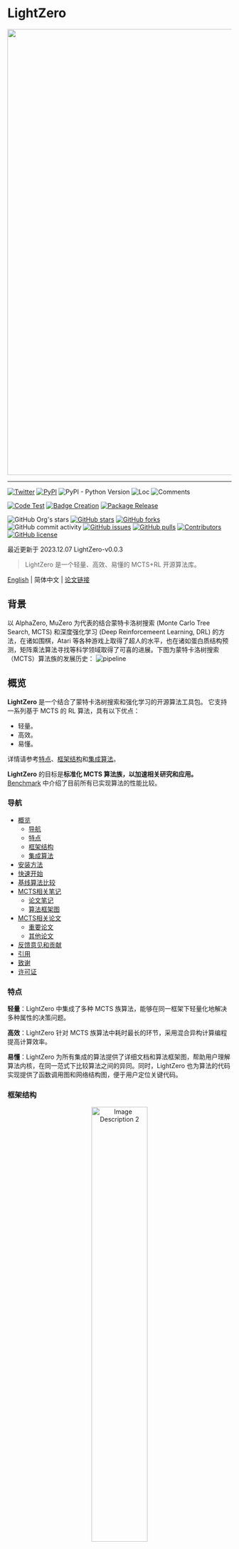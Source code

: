 <div id="top"></div>

# LightZero

<div align="center">
    <img width="1000px" height="auto" src="https://github.com/opendilab/LightZero/blob/main/LightZero.png"></a>
</div>

---

[![Twitter](https://img.shields.io/twitter/url?style=social&url=https%3A%2F%2Ftwitter.com%2Fopendilab)](https://twitter.com/opendilab)
[![PyPI](https://img.shields.io/pypi/v/LightZero)](https://pypi.org/project/LightZero/)
![PyPI - Python Version](https://img.shields.io/pypi/pyversions/LightZero)
![Loc](https://img.shields.io/endpoint?url=https://gist.githubusercontent.com/HansBug/e002642132ec758e99264118c66778a4/raw/loc.json)
![Comments](https://img.shields.io/endpoint?url=https://gist.githubusercontent.com/HansBug/e002642132ec758e99264118c66778a4/raw/comments.json)

[![Code Test](https://github.com/opendilab/LightZero/workflows/Code%20Test/badge.svg)](https://github.com/opendilab/LightZero/actions?query=workflow%3A%22Code+Test%22)
[![Badge Creation](https://github.com/opendilab/LightZero/workflows/Badge%20Creation/badge.svg)](https://github.com/opendilab/LightZero/actions?query=workflow%3A%22Badge+Creation%22)
[![Package Release](https://github.com/opendilab/LightZero/workflows/Package%20Release/badge.svg)](https://github.com/opendilab/LightZero/actions?query=workflow%3A%22Package+Release%22)

![GitHub Org's stars](https://img.shields.io/github/stars/opendilab)
[![GitHub stars](https://img.shields.io/github/stars/opendilab/LightZero)](https://github.com/opendilab/LightZero/stargazers)
[![GitHub forks](https://img.shields.io/github/forks/opendilab/LightZero)](https://github.com/opendilab/LightZero/network)
![GitHub commit activity](https://img.shields.io/github/commit-activity/m/opendilab/LightZero)
[![GitHub issues](https://img.shields.io/github/issues/opendilab/LightZero)](https://github.com/opendilab/LightZero/issues)
[![GitHub pulls](https://img.shields.io/github/issues-pr/opendilab/LightZero)](https://github.com/opendilab/LightZero/pulls)
[![Contributors](https://img.shields.io/github/contributors/opendilab/LightZero)](https://github.com/opendilab/LightZero/graphs/contributors)
[![GitHub license](https://img.shields.io/github/license/opendilab/LightZero)](https://github.com/opendilab/LightZero/blob/master/LICENSE)

最近更新于 2023.12.07 LightZero-v0.0.3

> LightZero 是一个轻量、高效、易懂的 MCTS+RL 开源算法库。

[English](https://github.com/opendilab/LightZero/blob/main/README.md) | 简体中文 | [论文链接](https://arxiv.org/pdf/2310.08348.pdf)

## 背景

以 AlphaZero, MuZero 为代表的结合蒙特卡洛树搜索 (Monte Carlo Tree Search, MCTS) 和深度强化学习 (Deep Reinforcemeent Learning, DRL) 的方法，在诸如围棋，Atari 等各种游戏上取得了超人的水平，也在诸如蛋白质结构预测，矩阵乘法算法寻找等科学领域取得了可喜的进展。下图为蒙特卡洛树搜索（MCTS）算法族的发展历史：
![pipeline](assets/mcts_rl_evolution_overview.png)

## 概览

**LightZero** 是一个结合了蒙特卡洛树搜索和强化学习的开源算法工具包。 它支持一系列基于 MCTS 的 RL 算法，具有以下优点：
- 轻量。
- 高效。
- 易懂。

详情请参考[特点](#features)、[框架结构](#framework-structure)和[集成算法](#integrated-algorithms)。

**LightZero** 的目标是**标准化 MCTS 算法族，以加速相关研究和应用。** [Benchmark](#benchmark) 中介绍了目前所有已实现算法的性能比较。

### 导航
- [概览](#概览)
    - [导航](#导航)
    - [特点](#特点)
    - [框架结构](#框架结构)
    - [集成算法](#集成算法)
- [安装方法](#安装方法)
- [快速开始](#快速开始)
- [基线算法比较](#基线算法比较)
- [MCTS相关笔记](#MCTS-相关笔记)
    - [论文笔记](#论文笔记)
    - [算法框架图](#算法框架图)
- [MCTS相关论文](#MCTS-相关论文)
    - [重要论文](#重要论文)
    - [其他论文](#其他论文)
- [反馈意见和贡献](#反馈意见和贡献)
- [引用](#引用)
- [致谢](#致谢)
- [许可证](#许可证)

### 特点
**轻量**：LightZero 中集成了多种 MCTS 族算法，能够在同一框架下轻量化地解决多种属性的决策问题。

**高效**：LightZero 针对 MCTS 族算法中耗时最长的环节，采用混合异构计算编程提高计算效率。

**易懂**：LightZero 为所有集成的算法提供了详细文档和算法框架图，帮助用户理解算法内核，在同一范式下比较算法之间的异同。同时，LightZero 也为算法的代码实现提供了函数调用图和网络结构图，便于用户定位关键代码。

### 框架结构

<p align="center">
  <img src="assets/lightzero_pipeline.svg" alt="Image Description 2" width="50%" height="auto" style="margin: 0 1%;">
</p>

上图是 LightZero 的框架流程图。我们在下面简介其中的3个核心模块:

**Model**:
``Model`` 用于定义网络结构，包含``__init__``函数用于初始化网络结构，和``forward``函数用于计算网络的前向传播。

**Policy**:
``Policy`` 定义了对网络的更新方式和与环境交互的方式，包括三个过程，分别是训练过程（learn）、采样过程（collect）和评估过程（evaluate）。

**MCTS**:

``MCTS`` 定义了蒙特卡洛搜索树的结构和与``Policy``的交互方式。``MCTS``的实现包括 python 和 cpp 两种，分别在``ptree``和``ctree``中实现。

关于 LightZero 的文件结构，请参考 [lightzero_file_structure](https://github.com/opendilab/LightZero/blob/main/assets/lightzero_file_structure.svg)。

### 集成算法
LightZero 是基于 [PyTorch](https://pytorch.org/) 实现的 MCTS 算法库，在 MCTS 的实现中也用到了 cython 和 cpp。同时，LightZero 的框架主要基于 [DI-engine](https://github.com/opendilab/DI-engine) 实现。目前 LightZero 中集成的算法包括：
- [AlphaZero](https://www.science.org/doi/10.1126/science.aar6404)
- [MuZero](https://arxiv.org/abs/1911.08265)
- [Sampled MuZero](https://arxiv.org/abs/2104.06303)
- [Stochastic MuZero](https://openreview.net/pdf?id=X6D9bAHhBQ1)
- [EfficientZero](https://arxiv.org/abs/2111.00210)
- [Gumbel MuZero](https://openreview.net/pdf?id=bERaNdoegnO&)


LightZero 目前支持的环境及算法如下表所示：

| Env./Algo.    | AlphaZero | MuZero | EfficientZero | Sampled EfficientZero | Gumbel MuZero | Stochastic MuZero | 
|---------------| --------- | ------ |-------------| ------------------ | ---------- |----------------|
| TicTacToe     | ✔       | ✔      | 🔒           | 🔒                | ✔          | 🔒             |
| Gomoku        | ✔       | ✔      | 🔒          | 🔒               | ✔          | 🔒             |
| Connect4      | ✔       | ✔      | 🔒          | 🔒               | 🔒           | 🔒             |
| 2048          | ✔       | ✔      | 🔒            | 🔒                | 🔒           | ✔              |
| Chess         | 🔒       | 🔒     | 🔒          | 🔒               | 🔒         | 🔒             |
| Go            | 🔒       | 🔒     | 🔒          | 🔒               | 🔒         | 🔒             |
| CartPole      | ---       | ✔      | ✔           | ✔                | ✔          | ✔              |
| Pendulum      | ---       | ✔      | ✔           | ✔                | ✔          | ✔              |
| LunarLander   | ---       | ✔      | ✔           | ✔                | ✔          | ✔              |
| BipedalWalker | ---       | ✔      | ✔           | ✔                | ✔          | 🔒              |
| Atari         | ---       | ✔      | ✔           | ✔                | ✔          | ✔              |
| MuJoCo        | ---       | ✔     | ✔          | ✔                | 🔒         | 🔒               |
| MiniGrid      | ---       | ✔     | ✔          | ✔               | 🔒         | 🔒             |
| Bsuite        | ---       | ✔     | ✔          | ✔               | 🔒         | 🔒             |

<sup>(1): "✔" 表示对应的项目已经完成并经过良好的测试。</sup>

<sup>(2): "🔒" 表示对应的项目在等待列表中（正在进行中）。</sup>

<sup>(3): "---" 表示该算法不支持此环境。</sup>

## 安装方法

可以用以下命令从 Github 的源码中安装最新版的 LightZero：

```bash
git clone https://github.com/opendilab/LightZero.git
cd LightZero
pip3 install -e .
```

请注意，LightZero 目前仅支持在 `Linux` 和 `macOS` 平台上进行编译。
我们正在积极将该支持扩展到 `Windows` 平台。 

### 使用 Docker 进行安装

我们也提供了一个Dockerfile，用于设置包含运行 LightZero 库所需所有依赖项的环境。此 Docker 镜像基于 Ubuntu 20.04，并安装了Python 3.8以及其他必要的工具和库。
以下是如何使用我们的 Dockerfile 来构建 Docker 镜像，从该镜像运行一个容器，并在容器内执行 LightZero 代码的步骤。

1. **下载 Dockerfile**：Dockerfile 位于 LightZero 仓库的根目录中。将此[文件](https://github.com/opendilab/LightZero/blob/main/Dockerfile)下载到您的本地机器。

2. **准备构建上下文**：在您的本地机器上创建一个新的空目录，将 Dockerfile 移动到此目录，并导航到此目录。这一步有助于在构建过程中避免向 Docker 守护进程发送不必要的文件。
    ```bash
    mkdir lightzero-docker
    mv Dockerfile lightzero-docker/
    cd lightzero-docker/
    ```
3. **构建 Docker 镜像**：使用以下命令构建 Docker 镜像。此命令应在包含 Dockerfile 的目录内运行。
    ```bash
    docker build -t ubuntu-py38-lz:latest -f ./Dockerfile .
    ```
4. **从镜像运行容器**：使用以下命令以交互模式启动一个 Bash shell 的容器。
    ```bash
    docker run -dit --rm ubuntu-py38-lz:latest /bin/bash
    ```
5. **在容器内执行 LightZero 代码**：一旦你在容器内部，你可以使用以下命令运行示例 Python 脚本：
    ```bash
    python ./LightZero/zoo/classic_control/cartpole/config/cartpole_muzero_config.py
    ```

## 快速开始
使用如下代码在 [CartPole](https://gymnasium.farama.org/environments/classic_control/cart_pole/) 环境上快速训练一个 MuZero 智能体:

```bash
cd LightZero
python3 -u zoo/classic_control/cartpole/config/cartpole_muzero_config.py
```

使用如下代码在 [Pong](https://gymnasium.farama.org/environments/atari/pong/) 环境上快速训练一个 MuZero 智能体：

```bash
cd LightZero
python3 -u zoo/atari/config/atari_muzero_config.py
```

使用如下代码在 [TicTacToe](https://en.wikipedia.org/wiki/Tic-tac-toe) 环境上快速训练一个 MuZero 智能体：

```bash
cd LightZero
python3 -u zoo/board_games/tictactoe/config/tictactoe_muzero_bot_mode_config.py
```

## 基线算法比较

<details open><summary>点击折叠</summary>

- [AlphaZero](https://github.com/opendilab/LightZero/blob/main/lzero/policy/alphazero.py) 和 [MuZero](https://github.com/opendilab/LightZero/blob/main/lzero/policy/muzero.py) 在3个棋类游戏（[TicTacToe (井字棋)](https://github.com/opendilab/LightZero/blob/main/zoo/board_games/tictactoe/envs/tictactoe_env.py)，[Connect4](https://github.com/opendilab/LightZero/blob/main/zoo/board_games/connect4/envs/connect4_env.py) 和 [Gomoku (五子棋)](https://github.com/opendilab/LightZero/blob/main/zoo/board_games/gomoku/envs/gomoku_env.py)）上的基线结果：
<p align="center">
  <img src="assets/benchmark/main/tictactoe_bot-mode_main.png" alt="tictactoe_bot-mode_main" width="30%" height="auto" style="margin: 0 1%;">
  <img src="assets/benchmark/main/connect4_bot-mode_main.png" alt="connect4_bot-mode_main" width="30%" height="auto" style="margin: 0 1%;">
  <img src="assets/benchmark/main/gomoku_bot-mode_main.png" alt="gomoku_bot-mode_main" width="30%" height="auto" style="margin: 0 1%;">
</p>

- [MuZero](https://github.com/opendilab/LightZero/blob/main/lzero/policy/muzero.py)，[MuZero w/ SSL](https://github.com/opendilab/LightZero/blob/main/lzero/policy/muzero.py)，[EfficientZero](https://github.com/opendilab/LightZero/blob/main/lzero/policy/efficientzero.py) 和 [Sampled EfficientZero](https://github.com/opendilab/LightZero/blob/main/lzero/policy/sampled_efficientzero.py) 在3个代表性的 [Atari](https://github.com/opendilab/LightZero/blob/main/zoo/atari/envs/atari_lightzero_env.py) 离散动作空间环境上的基线结果：
<p align="center">
  <img src="assets/benchmark/main/pong_main.png" alt="pong_main" width="23%" height="auto" style="margin: 0 1%;">
  <img src="assets/benchmark/main/qbert_main.png" alt="qbert_main" width="23%" height="auto" style="margin: 0 1%;">
  <img src="assets/benchmark/main/mspacman_main.png" alt="mspacman_main" width="23%" height="auto" style="margin: 0 1%;">
  <img src="assets/benchmark/ablation/mspacman_sez_K.png" alt="mspacman_sez_K" width="23%" height="auto" style="margin: 0 1%;">
</p>

- [Sampled EfficientZero](https://github.com/opendilab/LightZero/blob/main/lzero/policy/sampled_efficientzero.py)（包括 ``Factored/Gaussian`` 2种策略表征方法）在5个连续动作空间环境（[Pendulum-v1](https://github.com/opendilab/LightZero/blob/main/zoo/classic_control/pendulum/envs/pendulum_lightzero_env.py)，[LunarLanderContinuous-v2](https://github.com/opendilab/LightZero/blob/main/zoo/box2d/lunarlander/envs/lunarlander_env.py)，[BipedalWalker-v3](https://github.com/opendilab/LightZero/blob/main/zoo/box2d/bipedalwalker/envs/bipedalwalker_env.py)，[Hopper-v3](https://github.com/opendilab/LightZero/blob/main/zoo/mujoco/envs/mujoco_lightzero_env.py) 和 [Walker2d-v3](https://github.com/opendilab/LightZero/blob/main/zoo/mujoco/envs/mujoco_lightzero_env.py)）上的基线结果：
> 其中 ``Factored Policy`` 表示智能体学习一个输出离散分布的策略网络，上述5种环境手动离散化后的动作空间维度分别为11、49（7^2）、256（4^4)、64 (4^3) 和 4096 (4^6)。``Gaussian Policy``表示智能体学习一个策略网络，该网络直接输出高斯分布的参数 μ 和 σ。

<p align="center">
  <img src="assets/benchmark/main/pendulum_main.png" alt="pendulum_main" width="30%" height="auto" style="margin: 0 1%;">
  <img src="assets/benchmark/ablation/pendulum_sez_K.png" alt="pendulum_sez_K" width="30%" height="auto" style="margin: 0 1%;">
  <img src="assets/benchmark/main/lunarlander_main.png" alt="lunarlander_main" width="30%" height="auto" style="margin: 0 1%;">
</p>
<p align="center">
  <img src="assets/benchmark/main/bipedalwalker_main.png" alt="bipedalwalker_main" width="30%" height="auto" style="margin: 0 1%;">
  <img src="assets/benchmark/main/hopper_main.png" alt="hopper_main" width="31.5%" height="auto" style="margin: 0 1%;">
  <img src="assets/benchmark/main/walker2d_main.png" alt="walker2d_main" width="31.5%" height="auto" style="margin: 0 1%;">
</p>

- [Gumbel MuZero](https://github.com/opendilab/LightZero/blob/main/lzero/policy/gumbel_muzero.py) 和 [MuZero](https://github.com/opendilab/LightZero/blob/main/lzero/policy/muzero.py) 在不同模拟次数下，在四个环境（[PongNoFrameskip-v4](https://github.com/opendilab/LightZero/blob/main/zoo/atari/envs/atari_lightzero_env.py), [MsPacmanNoFrameskip-v4]((https://github.com/opendilab/LightZero/blob/main/zoo/atari/envs/atari_lightzero_env.py)), [Gomoku](https://github.com/opendilab/LightZero/blob/main/zoo/board_games/gomoku/envs/gomoku_env.py) 和 [LunarLanderContinuous-v2](https://github.com/opendilab/LightZero/blob/main/zoo/box2d/lunarlander/envs/lunarlander_env.py)）上的基线结果：
<p align="center">
  <img src="assets/benchmark/ablation/pong_gmz_ns.png" alt="pong_gmz_ns" width="23%" height="auto" style="margin: 0 1%;">
  <img src="assets/benchmark/ablation/mspacman_gmz_ns.png" alt="mspacman_gmz_ns" width="23%" height="auto" style="margin: 0 1%;">
  <img src="assets/benchmark/ablation/gomoku_bot-mode_gmz_ns.png" alt="gomoku_bot-mode_gmz_ns" width="23%" height="auto" style="margin: 0 1%;">
  <img src="assets/benchmark/ablation/lunarlander_gmz_ns.png" alt="lunarlander_gmz_ns" width="23%" height="auto" style="margin: 0 1%;">
</p>

- [Stochastic MuZero](https://github.com/opendilab/LightZero/blob/main/lzero/policy/stochastic_muzero.py) 和 [MuZero](https://github.com/opendilab/LightZero/blob/main/lzero/policy/muzero.py) 在具有不同随机性程度的[2048环境](https://github.com/opendilab/LightZero/blob/main/zoo/game_2048/envs/game_2048_env.py) (num_chances=2/5) 上的基线结果：
<p align="center">
  <img src="assets/benchmark/main/2048/2048_stochasticmz_mz.png" alt="2048_stochasticmz_mz" width="30%" height="auto" style="margin: 0 1%;">
  <img src="assets/benchmark/main/2048/2048_stochasticmz_mz_nc5.png" alt="mspacman_gmz_ns" width="30%" height="auto" style="margin: 0 1%;">
</p>

- 结合不同的探索机制的 [MuZero w/ SSL](https://github.com/opendilab/LightZero/blob/main/lzero/policy/muzero.py) 在 [MiniGrid 环境](https://github.com/opendilab/LightZero/blob/main/zoo/minigrid/envs/minigrid_lightzero_env.py)上的基线结果：
<p align="center">
  <img src="assets/benchmark/main/minigrid/keycorridors3r3_exploration.png" alt="keycorridors3r3_exploration" width="30%" height="auto" style="margin: 0 1%;">
  <img src="assets/benchmark/main/minigrid/fourrooms_exploration.png" alt="fourrooms_exploration" width="30%" height="auto" style="margin: 0 1%;">
</p>

</details>

## MCTS 相关笔记

### 论文笔记

以下是 LightZero 中集成算法的中文详细文档：

<details open><summary>点击折叠</summary>

[AlphaZero](https://github.com/opendilab/LightZero/blob/main/assets/paper_notes/AlphaZero.pdf)

[MuZero](https://github.com/opendilab/LightZero/blob/main/assets/paper_notes/MuZero.pdf)

[EfficientZero](https://github.com/opendilab/LightZero/blob/main/assets/paper_notes/EfficientZero.pdf)

[SampledMuZero](https://github.com/opendilab/LightZero/blob/main/assets/paper_notes/SampledMuZero.pdf)

[GumbelMuZero](https://github.com/opendilab/LightZero/blob/main/assets/paper_notes/GumbelMuZero.pdf)

[StochasticMuZero](https://github.com/opendilab/LightZero/blob/main/assets/paper_notes/StochasticMuZero.pdf)

[算法概览图符号表](https://github.com/opendilab/LightZero/blob/main/assets/paper_notes/NotationTable.pdf)

</details>

### 算法框架图

以下是 LightZero 中集成算法的框架概览图：

<details closed>
<summary>(点击查看更多)</summary>

[MCTS](https://github.com/opendilab/LightZero/blob/main/assets/algo_overview/mcts_overview.pdf)

[AlphaZero](https://github.com/opendilab/LightZero/blob/main/assets/algo_overview/alphazero_overview.pdf)

[MuZero](https://github.com/opendilab/LightZero/blob/main/assets/algo_overview/muzero_overview.pdf)

[EfficientZero](https://github.com/opendilab/LightZero/blob/main/assets/algo_overview/efficientzero_overview.pdf)

[SampledMuZero](https://github.com/opendilab/LightZero/blob/main/assets/algo_overview/sampled_muzero_overview.pdf)

[GumbelMuZero](https://github.com/opendilab/LightZero/blob/main/assets/algo_overview/gumbel_muzero_overview.pdf)

</details>

## MCTS 相关论文

以下是关于 **MCTS** 相关的论文集合，[这一部分](#MCTS-相关论文) 将会持续更新，追踪 MCTS 的前沿动态。

### 重要论文

<details closed>
<summary>(点击查看更多)</summary>

#### LightZero Implemented series

- [2018 _Science_ AlphaZero: A general reinforcement learning algorithm that masters chess, shogi, and Go through self-play](https://www.science.org/doi/10.1126/science.aar6404)
- [2019 MuZero: Mastering Atari, Go, Chess and Shogi by Planning with a Learned Model](https://arxiv.org/abs/1911.08265)
- [2021 EfficientZero: Mastering Atari Games with Limited Data](https://arxiv.org/abs/2111.00210)
- [2021 Sampled MuZero: Learning and Planning in Complex Action Spaces](https://arxiv.org/abs/2104.06303)
- [2022 Stochastic MuZero: Plannig in Stochastic Environments with A Learned Model](https://openreview.net/pdf?id=X6D9bAHhBQ1)
- [2022 Gumbel MuZero: Policy Improvement by Planning with Gumbel](https://openreview.net/pdf?id=bERaNdoegnO&)


#### AlphaGo series

- [2015 _Nature_ AlphaGo Mastering the game of Go with deep neural networks and tree search](https://www.nature.com/articles/nature16961)
- [2017 _Nature_ AlphaGo Zero Mastering the game of Go without human knowledge](https://www.nature.com/articles/nature24270)
- [2019 ELF OpenGo: An Analysis and Open Reimplementation of AlphaZero](https://arxiv.org/abs/1902.04522) 
  - [Code](https://github.com/pytorch/ELF)
- [2023 Student of Games: A unified learning algorithm for both perfect and imperfect information games](https://www.science.org/doi/10.1126/sciadv.adg3256)

#### MuZero series
- [2022 Online and Offline Reinforcement Learning by Planning with a Learned Model](https://arxiv.org/abs/2104.06294)
- [2021 Vector Quantized Models for Planning](https://arxiv.org/abs/2106.04615)
- [2021 Muesli: Combining Improvements in Policy Optimization. ](https://arxiv.org/abs/2104.06159)

#### MCTS Analysis
- [2020 Monte-Carlo Tree Search as Regularized Policy Optimization](https://arxiv.org/abs/2007.12509)
- [2021 Self-Consistent Models and Values](https://arxiv.org/abs/2110.12840)
- [2022 Adversarial Policies Beat Professional-Level Go AIs](https://arxiv.org/abs/2211.00241)
- [2022 _PNAS_ Acquisition of Chess Knowledge in AlphaZero.](https://arxiv.org/abs/2111.09259)

#### MCTS Application
- [2023 Symbolic Physics Learner: Discovering governing equations via Monte Carlo tree search](https://openreview.net/pdf?id=ZTK3SefE8_Z)
- [2022 _Nature_ Discovering faster matrix multiplication algorithms with reinforcement learning](https://www.nature.com/articles/s41586-022-05172-4) 
  - [Code](https://github.com/deepmind/alphatensor)
- [2022 MuZero with Self-competition for Rate Control in VP9 Video Compression](https://arxiv.org/abs/2202.06626)
- [2021 DouZero: Mastering DouDizhu with Self-Play Deep Reinforcement Learning](https://arxiv.org/abs/2106.06135)
- [2019 Combining Planning and Deep Reinforcement Learning in Tactical Decision Making for Autonomous Driving](https://arxiv.org/pdf/1905.02680.pdf)

</details>

### 其他论文

<details closed>
<summary>(点击查看更多)</summary>

#### ICML
- [Scalable Safe Policy Improvement via Monte Carlo Tree Search](https://openreview.net/pdf?id=tevbBSzSfK) 2023
  - Alberto Castellini, Federico Bianchi, Edoardo Zorzi, Thiago D. Simão, Alessandro Farinelli, Matthijs T. J. Spaan
  - Key: safe policy improvement online using a MCTS based strategy, Safe Policy Improvement with Baseline Bootstrapping
  - ExpEnv: Gridworld and SysAdmin
- [Efficient Learning for AlphaZero via Path Consistency](https://proceedings.mlr.press/v162/zhao22h/zhao22h.pdf) 2022
  - Dengwei Zhao, Shikui Tu, Lei Xu
  - Key: limited amount of self-plays,  path consistency (PC) optimality
  - ExpEnv: Go, Othello, Gomoku
- [Visualizing MuZero Models](https://arxiv.org/abs/2102.12924) 2021
  - Joery A. de Vries, Ken S. Voskuil, Thomas M. Moerland, Aske Plaat
  - Key: visualizing the value equivalent dynamics model, action trajectories diverge, two regularization techniques
  - ExpEnv: CartPole and MountainCar.
and internal state transition dynamics,
- [Convex Regularization in Monte-Carlo Tree Search](https://arxiv.org/pdf/2007.00391.pdf) 2021
  - Tuan Dam, Carlo D'Eramo, Jan Peters, Joni Pajarinen
  - Key: entropy-regularization backup operators, regret analysis, Tsallis etropy, 
  - ExpEnv: synthetic tree, Atari
- [Information Particle Filter Tree: An Online Algorithm for POMDPs with Belief-Based Rewards on Continuous Domains](http://proceedings.mlr.press/v119/fischer20a/fischer20a.pdf) 2020
  - Johannes Fischer, Ömer Sahin Tas
  - Key: Continuous POMDP, Particle Filter Tree, information-based reward shaping, Information Gathering.
  - ExpEnv: POMDPs.jl framework
  - [Code](https://github.com/johannes-fischer/icml2020_ipft)
- [Retro*: Learning Retrosynthetic Planning with Neural Guided A* Search](http://proceedings.mlr.press/v119/chen20k/chen20k.pdf) 2020
  - Binghong Chen, Chengtao Li, Hanjun Dai, Le Song 
  - Key: chemical retrosynthetic planning, neural-based A*-like algorithm, ANDOR tree
  - ExpEnv: USPTO datasets
  - [Code](https://github.com/binghong-ml/retro_star)
#### ICLR
- [Become a Proficient Player with Limited Data through Watching Pure Videos](https://openreview.net/pdf?id=Sy-o2N0hF4f) 2023
  - Weirui Ye, Yunsheng Zhang, Pieter Abbeel, Yang Gao
  - Key: pre-training from action-free videos, forward-inverse cycle consistency (FICC) objective based on vector quantization, pre-training phase, fine-tuning phase.
  - ExpEnv: Atari
- [Policy-Based Self-Competition for Planning Problems](https://arxiv.org/abs/2306.04403) 2023
  - Jonathan Pirnay, Quirin Göttl, Jakob Burger, Dominik Gerhard Grimm
  - Key: self-competition, find strong trajectories by planning against possible strategies of its past self.
  - ExpEnv: Traveling Salesman Problem and the Job-Shop Scheduling Problem.
- [Explaining Temporal Graph Models through an Explorer-Navigator Framework](https://openreview.net/pdf?id=BR_ZhvcYbGJ) 2023
  - Wenwen Xia, Mincai Lai, Caihua Shan, Yao Zhang, Xinnan Dai, Xiang Li, Dongsheng Li
  - Key: Temporal GNN Explainer, an explorer to find the event subsets with MCTS, a navigator that learns the correlations between events and helps reduce the search space.
  - ExpEnv: Wikipedia and Reddit, Synthetic datasets
- [SpeedyZero: Mastering Atari with Limited Data and Time](https://openreview.net/pdf?id=Mg5CLXZgvLJ) 2023
  - Yixuan Mei, Jiaxuan Gao, Weirui Ye, Shaohuai Liu, Yang Gao, Yi Wu
  - Key: distributed RL system, Priority Refresh, Clipped LARS
  - ExpEnv: Atari
- [Efficient Offline Policy Optimization with a Learned Model](https://openreview.net/pdf?id=Yt-yM-JbYFO) 2023
  - Zichen Liu, Siyi Li, Wee Sun Lee, Shuicheng YAN, Zhongwen Xu
  - Key: Regularized One-Step Model-based algorithm for Offline-RL
  - ExpEnv: Atari，BSuite
  - [Code](https://github.com/sail-sg/rosmo/tree/main)
- [Enabling Arbitrary Translation Objectives with Adaptive Tree Search](https://arxiv.org/pdf/2202.11444.pdf) 2022
  - Wang Ling, Wojciech Stokowiec, Domenic Donato, Chris Dyer, Lei Yu, Laurent Sartran, Austin Matthews
  - Key: adaptive tree search, translation models, autoregressive models, 
  - ExpEnv: Chinese–English and Pashto–English tasks from WMT2020, German–English from WMT2014
- [What's Wrong with Deep Learning in Tree Search for Combinatorial Optimization](https://arxiv.org/abs/2201.10494) 2022
  - Maximili1an Böther, Otto Kißig, Martin Taraz, Sarel Cohen, Karen Seidel, Tobias Friedrich
  - Key: Combinatorial optimization, open-source benchmark suite for the NP-hard MAXIMUM INDEPENDENT SET problem, an in-depth analysis of the popular guided tree search algorithm,  compare the tree search implementations to other solvers
  - ExpEnv: NP-hard MAXIMUM INDEPENDENT SET.
  - [Code](https://github.com/maxiboether/mis-benchmark-framework)
- [Monte-Carlo Planning and Learning with Language Action Value Estimates](https://openreview.net/pdf?id=7_G8JySGecm) 2021
  - Youngsoo Jang, Seokin Seo, Jongmin Lee, Kee-Eung Kim
  - Key: Monte-Carlo tree search with language-driven exploration, locally optimistic language value estimates,
  - ExpEnv: Interactive Fiction (IF) games
- [Practical Massively Parallel Monte-Carlo Tree Search Applied to Molecular Design](https://arxiv.org/abs/2006.10504) 2021
  - Xiufeng Yang, Tanuj Kr Aasawat, Kazuki Yoshizoe
  - Key: massively parallel Monte-Carlo Tree Search, molecular design, Hash-driven parallel search, 
  - ExpEnv:  octanol-water partition coefficient (logP) penalized by the synthetic accessibility (SA) and large Ring Penalty score.
- [Watch the Unobserved: A Simple Approach to Parallelizing Monte Carlo Tree Search](https://arxiv.org/pdf/1810.11755.pdf) 2020
  - Anji Liu, Jianshu Chen, Mingze Yu, Yu Zhai, Xuewen Zhou, Ji Liu
  - Key: parallel Monte-Carlo Tree Search, partition the tree into sub-trees efficiently, compare the observation ratio of each processor
  - ExpEnv: speedup and performance comparison on JOY-CITY game, average episode return on atari game
  - [Code](https://github.com/liuanji/WU-UCT)
- [Learning to Plan in High Dimensions via Neural Exploration-Exploitation Trees](https://openreview.net/pdf?id=rJgJDAVKvB) 2020
  - Binghong Chen, Bo Dai, Qinjie Lin, Guo Ye, Han Liu, Le Song
  - Key: meta path planning algorithm, exploits a novel neural architecture which can learn promising search directions from problem structures.
  - ExpEnv: a 2d workspace with a 2 DoF (degrees of freedom) point robot, a 3 DoF stick robot and a 5 DoF snake robot
#### NeurIPS

- [LightZero: A Unified Benchmark for Monte Carlo Tree Search in General Sequential Decision Scenarios](https://openreview.net/pdf?id=oIUXpBnyjv) 2023
  - Yazhe Niu, Yuan Pu, Zhenjie Yang, Xueyan Li, Tong Zhou, Jiyuan Ren, Shuai Hu, Hongsheng Li, Yu Liu
  - Key: the first unified benchmark for deploying MCTS/MuZero in general sequential decision scenarios.
  - ExpEnv: ClassicControl, Box2D, Atari, MuJoCo, GoBigger, MiniGrid, TicTacToe, ConnectFour, Gomoku, 2048, etc.
- [Large Language Models as Commonsense Knowledge for Large-Scale Task Planning](https://openreview.net/pdf?id=Wjp1AYB8lH) 2023
  - Zirui Zhao, Wee Sun Lee, David Hsu
  - Key: world model (LLM) and the LLM-induced policy can be combined in MCTS, to scale up task planning.
  - ExpEnv: multiplication, travel planning, object rearrangement
- [Monte Carlo Tree Search with Boltzmann Exploration](https://openreview.net/pdf?id=NG4DaApavi) 2023
  - Michael Painter, Mohamed Baioumy, Nick Hawes, Bruno Lacerda
  - Key: Boltzmann exploration with MCTS, optimal actions for the maximum entropy objective do not necessarily correspond to optimal actions for the original objective, two improved algorithms.
  - ExpEnv: the Frozen Lake environment, the Sailing Problem, Go
- [Generalized Weighted Path Consistency for Mastering Atari Games](https://openreview.net/pdf?id=vHRLS8HhK1) 2023
  - Dengwei Zhao, Shikui Tu, Lei Xu
  - Key: Generalized Weighted Path Consistency, A weighting mechanism.
  - ExpEnv: Atari
- [Accelerating Monte Carlo Tree Search with Probability Tree State Abstraction](https://openreview.net/pdf?id=0zeLTZAqaJ) 2023
  - Yangqing Fu, Ming Sun, Buqing Nie, Yue Gao
  - Key: probability tree state abstraction, transitivity and aggregation error bound
  - ExpEnv: Atari, CartPole, LunarLander, Gomoku
- [Planning for Sample Efficient Imitation Learning](https://openreview.net/forum?id=BkN5UoAqF7) 2022
  - Zhao-Heng Yin, Weirui Ye, Qifeng Chen, Yang Gao
  - Key: Behavioral Cloning，Adversarial Imitation Learning (AIL)，MCTS-based RL，
  - ExpEnv: DeepMind Control Suite
  - [Code](https://github.com/zhaohengyin/EfficientImitate)
- [Evaluation Beyond Task Performance: Analyzing Concepts in AlphaZero in Hex](https://openreview.net/pdf?id=dwKwB2Cd-Km) 2022 
  - Charles Lovering, Jessica Zosa Forde, George Konidaris, Ellie Pavlick, Michael L. Littman
  - Key: AlphaZero’s internal representations, model probing and behavioral tests, how these concepts are captured in the network.
  - ExpEnv: Hex
- [Are AlphaZero-like Agents Robust to Adversarial Perturbations?](https://openreview.net/pdf?id=yZ_JlZaOCzv) 2022
  - Li-Cheng Lan, Huan Zhang, Ti-Rong Wu, Meng-Yu Tsai, I-Chen Wu, 4 Cho-Jui Hsieh
  - Key:  adversarial states, first adversarial attack on Go AIs
  - ExpEnv: Go
- [Monte Carlo Tree Descent for Black-Box Optimization](https://openreview.net/pdf?id=FzdmrTUyZ4g) 2022
  - Yaoguang Zhai, Sicun Gao
  - Key: Black-Box Optimization, how to further integrate samplebased descent for faster optimization. 
  - ExpEnv: synthetic functions for nonlinear optimization, reinforcement learning problems in MuJoCo locomotion environments, and optimization problems in Neural Architecture Search (NAS).
- [Monte Carlo Tree Search based Variable Selection for High Dimensional Bayesian Optimization](https://openreview.net/pdf?id=SUzPos_pUC) 2022
  - Lei Song∗ , Ke Xue∗ , Xiaobin Huang, Chao Qian
  - Key:  a low-dimensional subspace via MCTS, optimizes in the subspace with any Bayesian optimization algorithm.
  - ExpEnv: NAS-bench problems and MuJoCo locomotion
- [Monte Carlo Tree Search With Iteratively Refining State Abstractions](https://proceedings.neurips.cc/paper/2021/file/9b0ead00a217ea2c12e06a72eec4923f-Paper.pdf) 2021
  - Samuel Sokota, Caleb Ho, Zaheen Ahmad, J. Zico Kolter
  - Key: stochastic environments, Progressive widening, abstraction refining,
  - ExpEnv:  Blackjack, Trap, five by five Go.
- [Deep Synoptic Monte Carlo Planning in Reconnaissance Blind Chess](https://proceedings.neurips.cc/paper/2021/file/215a71a12769b056c3c32e7299f1c5ed-Paper.pdf) 2021
  - Gregory Clark
  - Key: imperfect information, belief state with an unweighted particle filter, a novel stochastic abstraction of information states.
  - ExpEnv:  reconnaissance blind chess
- [POLY-HOOT: Monte-Carlo Planning in Continuous Space MDPs with Non-Asymptotic Analysis](https://proceedings.neurips.cc/paper/2020/file/30de24287a6d8f07b37c716ad51623a7-Paper.pdf) 2020
  - Weichao Mao, Kaiqing Zhang, Qiaomin Xie, Tamer Ba¸sar
  - Key: continuous state-action spaces, Hierarchical Optimistic Optimization,
  - ExpEnv: CartPole, Inverted Pendulum, Swing-up, and LunarLander.
- [Learning Search Space Partition for Black-box Optimization using Monte Carlo Tree Search](https://proceedings.neurips.cc/paper/2020/file/e2ce14e81dba66dbff9cbc35ecfdb704-Paper.pdf) 2020
  - Linnan Wang, Rodrigo Fonseca, Yuandong Tian
  - Key: learns the partition of the search space using a few samples, a nonlinear decision boundary and learns a local model to pick good candidates.
  - ExpEnv: MuJoCo locomotion tasks, Small-scale Benchmarks, 
- [Mix and Match: An Optimistic Tree-Search Approach for Learning Models from Mixture Distributions](https://arxiv.org/abs/1907.10154) 2020
  - Matthew Faw, Rajat Sen, Karthikeyan Shanmugam, Constantine Caramanis, Sanjay Shakkottai
  - Key: covariate shift problem, Mix&Match combines stochastic gradient descent (SGD) with optimistic tree search and model re-use (evolving partially trained models with samples from different mixture distributions)
  - [Code](https://github.com/matthewfaw/mixnmatch)

#### Other Conference or Journal
- [On Monte Carlo Tree Search and Reinforcement Learning](https://www.jair.org/index.php/jair/article/download/11099/26289/20632) Journal of Artificial Intelligence Research 2017.
- [Sample-Efficient Neural Architecture Search by Learning Actions for Monte Carlo Tree Search](https://arxiv.org/pdf/1906.06832) IEEE Transactions on Pattern Analysis and Machine Intelligence 2022.
</details>

## 反馈意见和贡献
- 有任何疑问或意见都可以在 github 上直接 [提出 issue](https://github.com/opendilab/LightZero/issues/new/choose)
- 或者联系我们的邮箱 (opendilab@pjlab.org.cn)

- 感谢所有的反馈意见，包括对算法和系统设计。这些反馈意见和建议都会让 LightZero 变得更好。 


## 引用

```latex
@misc{lightzero,
      title={LightZero: A Unified Benchmark for Monte Carlo Tree Search in General Sequential Decision Scenarios},
      author={Yazhe Niu and Yuan Pu and Zhenjie Yang and Xueyan Li and Tong Zhou and Jiyuan Ren and Shuai Hu and Hongsheng Li and Yu Liu},
      year={2023},
      eprint={2310.08348},
      archivePrefix={arXiv},
      primaryClass={cs.LG}
}
```

## 致谢
此算法库的实现部分基于以下 GitHub 仓库，非常感谢这些开创性工作：
- https://github.com/opendilab/DI-engine
- https://github.com/deepmind/mctx
- https://github.com/YeWR/EfficientZero
- https://github.com/werner-duvaud/muzero-general

特别感谢以下贡献者 [@PaParaZz1](https://github.com/PaParaZz1), [@karroyan](https://github.com/karroyan), [@nighood](https://github.com/nighood), 
[@jayyoung0802](https://github.com/jayyoung0802), [@timothijoe](https://github.com/timothijoe), [@TuTuHuss](https://github.com/TuTuHuss), [@HarryXuancy](https://github.com/HarryXuancy), [@puyuan1996](https://github.com/puyuan1996), [@HansBug](https://github.com/HansBug) 对本项目的贡献和支持。

感谢所有为此项目做出贡献的人：
<a href="https://github.com/opendilab/LightZero/graphs/contributors">
<img src="https://contrib.rocks/image?repo=opendilab/LightZero" />
</a>

## 许可证

本仓库中的所有代码都符合 [Apache License 2.0](https://www.apache.org/licenses/LICENSE-2.0)。

<p align="right">(<a href="#top">回到顶部</a>)</p>

